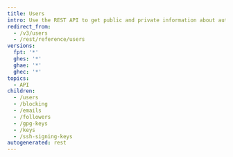 ```yaml
---
title: Users
intro: Use the REST API to get public and private information about authenticated users.
redirect_from:
  - /v3/users
  - /rest/reference/users
versions:
  fpt: '*'
  ghes: '*'
  ghae: '*'
  ghec: '*'
topics:
  - API
children:
  - /users
  - /blocking
  - /emails
  - /followers
  - /gpg-keys
  - /keys
  - /ssh-signing-keys
autogenerated: rest
---
```




<!-- Content after this section is automatically generated -->
